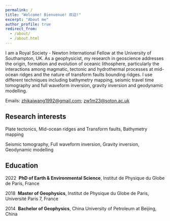 ```yaml
---
permalink: /
title: "Welcome! Bienvenue! 欢迎!"
excerpt: "About me"
author_profile: true
redirect_from: 
  - /about/
  - /about.html
---
```


I am a Royal Society - Newton International Fellow at the University of Southampton, UK. As a geophysicist, my research in geoscience addresses the origin, formation and evolution of oceanic lithosphere, particularly the interactions among magmatic, tectonic and hydrothermal processes at mid-ocean ridges and the nature of transform faults bounding ridges. I use different techniques including bathymetry mapping, seismic travel time tomography and full waveform inversion, gravity inversion and geodynamic modelling.

Emails: zhikaiwang1992@gmail.com; zw1m23@soton.ac.uk

Research interests
----
Plate tectonics, Mid-ocean ridges and Transform faults, Bathymetry mapping

Seismic tomography, Full waveform inversion, Gravity inversion, Geodynamic modelling

Education
----
2022 &nbsp;**PhD of Earth & Environmental Science**, Institut de Physique du Globe de Paris, France

2018 &nbsp;**Master of Geophysics**, Institut de Physique du Globe de Paris, Université Paris 7, France

2014 &nbsp;**Bachelor of Geophysics**, China University of Petroleum at Beijing, China
